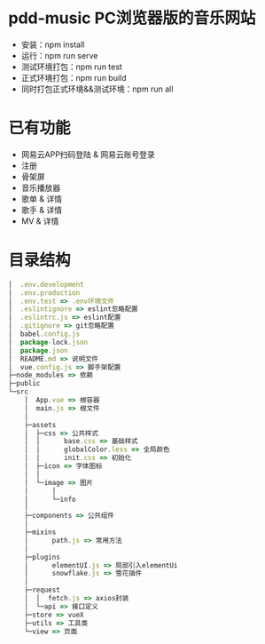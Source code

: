 # pdd-music PC浏览器版的音乐网站

- 安装：npm install
- 运行：npm run serve
- 测试环境打包：npm run test
- 正式环境打包：npm run build
- 同时打包正式环境&&测试环境：npm run all

# 已有功能

- 网易云APP扫码登陆 & 网易云账号登录
- 注册
- 骨架屏
- 音乐播放器
- 歌单 & 详情
- 歌手 & 详情
- MV & 详情

# 目录结构
```javascript
│  .env.development
│  .env.production
│  .env.test => .env环境文件
│  .eslintignore => eslint忽略配置
│  .eslintrc.js => eslint配置
│  .gitignore => git忽略配置
│  babel.config.js
│  package-lock.json
│  package.json
│  README.md => 说明文件
│  vue.config.js => 脚手架配置
├─node_modules => 依赖
├─public
└─src
    │  App.vue => 根容器
    │  main.js => 根文件
    │  
    ├─assets
    │  ├─css => 公共样式
    │  │      base.css => 基础样式
    │  │      globalColor.less => 全局颜色
    │  │      init.css => 初始化
    │  ├─icon => 字体图标
    │  │      
    │  └─image => 图片
    │      │  
    │      └─info 
    │              
    ├─components => 公共组件
    │          
    ├─mixins
    │      path.js => 常用方法
    │      
    ├─plugins
    │      elementUI.js => 局部引入elementUi
    │      snowflake.js => 雪花插件
    │      
    ├─request
    │  │  fetch.js => axios封装
    │  └─api => 接口定义
    ├─store => vueX
    ├─utils => 工具类
    └─view => 页面
```
